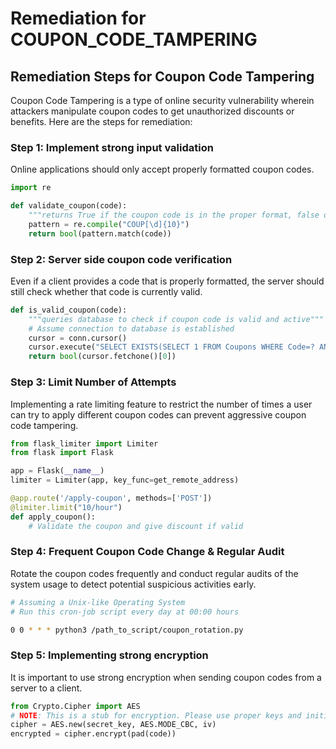 # Remediation for COUPON_CODE_TAMPERING

## Remediation Steps for Coupon Code Tampering

Coupon Code Tampering is a type of online security vulnerability wherein attackers manipulate coupon codes to get unauthorized discounts or benefits. Here are the steps for remediation:

### Step 1: Implement strong input validation

Online applications should only accept properly formatted coupon codes.

```python
import re

def validate_coupon(code):
    """returns True if the coupon code is in the proper format, false otherwise"""
    pattern = re.compile("COUP[\d]{10}")
    return bool(pattern.match(code))
```

### Step 2: Server side coupon code verification

Even if a client provides a code that is properly formatted, the server should still check whether that code is currently valid.

```python
def is_valid_coupon(code):
    """queries database to check if coupon code is valid and active"""
    # Assume connection to database is established
    cursor = conn.cursor()
    cursor.execute("SELECT EXISTS(SELECT 1 FROM Coupons WHERE Code=? AND IsActive=1)", (code, ))
    return bool(cursor.fetchone()[0])
```

### Step 3: Limit Number of Attempts

Implementing a rate limiting feature to restrict the number of times a user can try to apply different coupon codes can prevent aggressive coupon code tampering.

```python
from flask_limiter import Limiter
from flask import Flask

app = Flask(__name__)
limiter = Limiter(app, key_func=get_remote_address)

@app.route('/apply-coupon', methods=['POST'])
@limiter.limit("10/hour")
def apply_coupon():
    # Validate the coupon and give discount if valid
```

### Step 4: Frequent Coupon Code Change & Regular Audit

Rotate the coupon codes frequently and conduct regular audits of the system usage to detect potential suspicious activities early.

```bash
# Assuming a Unix-like Operating System
# Run this cron-job script every day at 00:00 hours

0 0 * * * python3 /path_to_script/coupon_rotation.py
```

### Step 5: Implementing strong encryption

It is important to use strong encryption when sending coupon codes from a server to a client.

```python
from Crypto.Cipher import AES
# NOTE: This is a stub for encryption. Please use proper keys and initialization vectors (IV)
cipher = AES.new(secret_key, AES.MODE_CBC, iv)
encrypted = cipher.encrypt(pad(code))
```